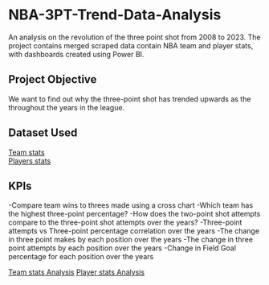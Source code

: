 # NBA-3PT-Trend-Data-Analysis
An analysis on the revolution of the three point shot from 2008 to 2023. The project contains merged scraped data contain NBA team and player stats, with dashboards created using Power BI.

## Project Objective
We want to find out why the three-point shot has trended upwards as the throughout the years in the league.

## Dataset Used
<a href="https://github.com/hermanation/NBA-3PT-Trend-Data-Analysis/blob/main/nba-gamelogs-2009-2023.xls">Team stats</a><br/>
<a href="https://github.com/hermanation/NBA-3PT-Trend-Data-Analysis/blob/main/2008_2023_player_season_totals.xls">Players stats</a>

## KPIs
-Compare team wins to threes made using a cross chart
-Which team has the highest three-point percentage?
-How does the two-point shot attempts compare to the three-point shot attempts over the years?
-Three-point attempts vs Three-point percentage correlation over the years
-The change in three point makes by each position over the years
-The change in three point attempts by each position over the years
-Change in Field Goal percentage for each position over the years


<a href="https://github.com/hermanation/NBA-3PT-Trend-Data-Analysis/blob/main/page1.png">Team stats Analysis</a>
<a href="https://github.com/hermanation/NBA-3PT-Trend-Data-Analysis/blob/main/page2.png">Player stats Analysis</a>
